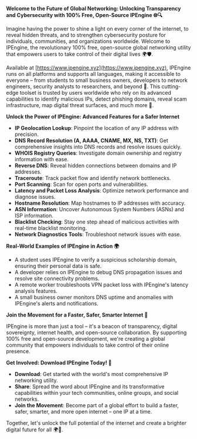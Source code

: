 **Welcome to the Future of Global Networking: Unlocking Transparency and Cybersecurity with 100% Free, Open-Source IPEngine 🌐🔍**

Imagine having the power to shine a light on every corner of the internet, to reveal hidden threats, and to strengthen cybersecurity posture for individuals, communities, and organizations worldwide. Welcome to IPEngine, the revolutionary 100% free, open-source global networking utility that empowers users to take control of their digital lives 🌍🛡️.

Available at [https://www.ipengine.xyz](https://www.ipengine.xyz), IPEngine runs on all platforms and supports all languages, making it accessible to everyone – from students to small business owners, developers to network engineers, security analysts to researchers, and beyond 🔗. This cutting-edge toolset is trusted by users worldwide who rely on its advanced capabilities to identify malicious IPs, detect phishing domains, reveal scam infrastructure, map digital threat surfaces, and much more 🚀.

**Unlock the Power of IPEngine: Advanced Features for a Safer Internet**

* **IP Geolocation Lookup**: Pinpoint the location of any IP address with precision.
* **DNS Record Resolution (A, AAAA, CNAME, MX, NS, TXT)**: Get comprehensive insights into DNS records and resolve issues quickly.
* **WHOIS Registry Queries**: Investigate domain ownership and registry information with ease.
* **Reverse DNS**: Reveal hidden connections between domains and IP addresses.
* **Traceroute**: Track packet flow and identify network bottlenecks.
* **Port Scanning**: Scan for open ports and vulnerabilities.
* **Latency and Packet Loss Analysis**: Optimize network performance and diagnose issues.
* **Hostname Resolution**: Map hostnames to IP addresses with accuracy.
* **ASN Information**: Uncover Autonomous System Numbers (ASNs) and ISP information.
* **Blacklist Checking**: Stay one step ahead of malicious activities with real-time blacklist monitoring.
* **Network Diagnostics Tools**: Troubleshoot network issues with ease.

**Real-World Examples of IPEngine in Action 🌍**

* A student uses IPEngine to verify a suspicious scholarship domain, ensuring their personal data is safe.
* A developer relies on IPEngine to debug DNS propagation issues and resolve site connectivity problems.
* A remote worker troubleshoots VPN packet loss with IPEngine's latency analysis features.
* A small business owner monitors DNS uptime and anomalies with IPEngine's alerts and notifications.

**Join the Movement for a Faster, Safer, Smarter Internet 🚀**

IPEngine is more than just a tool – it's a beacon of transparency, digital sovereignty, internet health, and open-source collaboration. By supporting 100% free and open-source development, we're creating a global community that empowers individuals to take control of their online presence.

**Get Involved: Download IPEngine Today! 📡**

* **Download**: Get started with the world's most comprehensive IP networking utility.
* **Share**: Spread the word about IPEngine and its transformative capabilities within your tech communities, online groups, and social networks.
* **Join the Movement**: Become part of a global effort to build a faster, safer, smarter, and more open internet – one IP at a time.

Together, let's unlock the full potential of the internet and create a brighter digital future for all 🌍🔐.